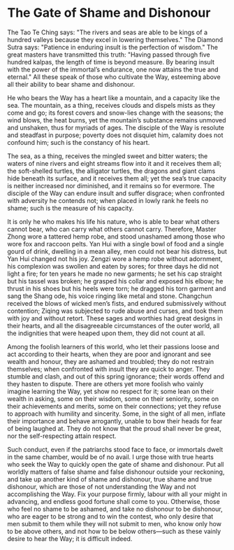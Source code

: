 # The Gate of Shame and Dishonour

The Tao Te Ching says: "The rivers and seas are able to be kings of a hundred valleys because they excel in lowering themselves." The Diamond Sutra says: "Patience in enduring insult is the perfection of wisdom." The great masters have transmitted this truth: "Having passed through five hundred kalpas, the length of time is beyond measure. By bearing insult with the power of the immortal’s endurance, one now attains the true and eternal." All these speak of those who cultivate the Way, esteeming above all their ability to bear shame and dishonour.

He who bears the Way has a heart like a mountain, and a capacity like the sea. The mountain, as a thing, receives clouds and dispels mists as they come and go; its forest covers and snow-lies change with the seasons; the wind blows, the heat burns, yet the mountain’s substance remains unmoved and unshaken, thus for myriads of ages. The disciple of the Way is resolute and steadfast in purpose; poverty does not disquiet him, calamity does not confound him; such is the constancy of his heart.

The sea, as a thing, receives the mingled sweet and bitter waters; the waters of nine rivers and eight streams flow into it and it receives them all; the soft-shelled turtles, the alligator turtles, the dragons and giant clams hide beneath its surface, and it receives them all; yet the sea’s true capacity is neither increased nor diminished, and it remains so for evermore. The disciple of the Way can endure insult and suffer disgrace; when confronted with adversity he contends not; when placed in lowly rank he feels no shame; such is the measure of his capacity.

It is only he who makes his life his nature, who is able to bear what others cannot bear, who can carry what others cannot carry. Therefore, Master Zhong wore a tattered hemp robe, and stood unashamed among those who wore fox and raccoon pelts. Yan Hui with a single bowl of food and a single gourd of drink, dwelling in a mean alley, men could not bear his distress, but Yan Hui changed not his joy. Zengzi wore a hemp robe without adornment, his complexion was swollen and eaten by sores; for three days he did not light a fire; for ten years he made no new garments; he set his cap straight but his tassel was broken; he grasped his collar and exposed his elbow; he thrust in his shoes but his heels were torn; he dragged his torn garment and sang the Shang ode, his voice ringing like metal and stone. Changchun received the blows of wicked men’s fists, and endured submissively without contention; Ziqing was subjected to rude abuse and curses, and took them with joy and without retort. These sages and worthies had great designs in their hearts, and all the disagreeable circumstances of the outer world, all the indignities that were heaped upon them, they did not count at all.

Among the foolish learners of this world, who let their passions loose and act according to their hearts, when they are poor and ignorant and see wealth and honour, they are ashamed and troubled; they do not restrain themselves; when confronted with insult they are quick to anger. They stumble and clash, and out of this spring ignorance; their words offend and they hasten to dispute. There are others yet more foolish who vainly imagine learning the Way, yet show no respect for it; some lean on their wealth in asking, some on their wisdom, some on their seniority, some on their achievements and merits, some on their connections; yet they refuse to approach with humility and sincerity. Some, in the sight of all men, inflate their importance and behave arrogantly, unable to bow their heads for fear of being laughed at. They do not know that the proud shall never be great, nor the self-respecting attain respect.

Such conduct, even if the patriarchs stood face to face, or immortals dwelt in the same chamber, would be of no avail. I urge those with true hearts who seek the Way to quickly open the gate of shame and dishonour. Put all worldly matters of false shame and false dishonour outside your reckoning, and take up another kind of shame and dishonour, true shame and true dishonour, which are those of not understanding the Way and not accomplishing the Way. Fix your purpose firmly, labour with all your might in advancing, and endless good fortune shall come to you. Otherwise, those who feel no shame to be ashamed, and take no dishonour to be dishonour, who are eager to be strong and to win the contest, who only desire that men submit to them while they will not submit to men, who know only how to be above others, and not how to be below others—such as these vainly desire to hear the Way; it is difficult indeed.
